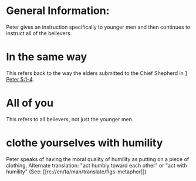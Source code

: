 # General Information:

Peter gives an instruction specifically to younger men and then continues to instruct all of the believers.

# In the same way

This refers back to the way the elders submitted to the Chief Shepherd in [1 Peter 5:1-4](./01.md).

# All of you

This refers to all believers, not just the younger men.

# clothe yourselves with humility

Peter speaks of having the moral quality of humility as putting on a piece of clothing. Alternate translation: "act humbly toward each other" or "act with humility" (See: [[rc://en/ta/man/translate/figs-metaphor]])

